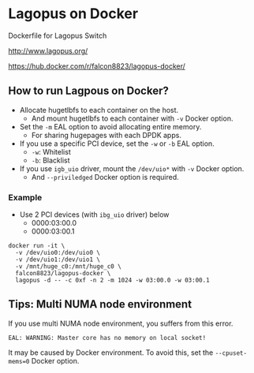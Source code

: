 # Lagopus on Docker

Dockerfile for Lagopus Switch

http://www.lagopus.org/

https://hub.docker.com/r/falcon8823/lagopus-docker/

## How to run Lagpous on Docker?

- Allocate hugetlbfs to each container on the host.
  - And mount hugetlbfs to each container with `-v` Docker option.
- Set the `-m` EAL option to avoid allocating entire memory.
  - For sharing hugepages with each DPDK apps.
- If you use a specific PCI device, set the `-w` or `-b` EAL option.
  - `-w`: Whitelist
  - `-b`: Blacklist
- If you use `igb_uio` driver, mount the `/dev/uio*` with `-v` Docker option.
  - And `--priviledged` Docker option is required.

### Example

- Use 2 PCI devices (with `ibg_uio` driver) below
  - 0000:03:00.0
  - 0000:03:00.1

```
docker run -it \
  -v /dev/uio0:/dev/uio0 \
  -v /dev/uio1:/dev/uio1 \
  -v /mnt/huge_c0:/mnt/huge_c0 \
  falcon8823/lagopus-docker \
  lagopus -d -- -c 0xf -n 2 -m 1024 -w 03:00.0 -w 03:00.1
```

## Tips: Multi NUMA node environment

If you use multi NUMA node environment, you suffers from this error.

```
EAL: WARNING: Master core has no memory on local socket!
```

It may be caused by Docker environment.
To avoid this, set the `--cpuset-mems=0` Docker option.
